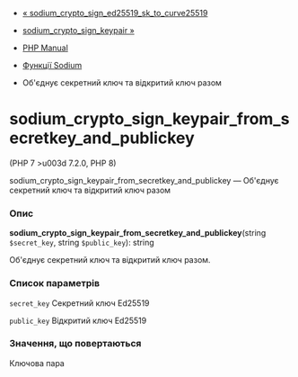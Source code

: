 - [«
sodium_crypto_sign_ed25519_sk_to_curve25519](function.sodium-crypto-sign-ed25519-sk-to-curve25519.md)
- [sodium_crypto_sign_keypair
»](function.sodium-crypto-sign-keypair.md)

- [PHP Manual](index.md)
- [Функції Sodium](ref.sodium.md)
- Об'єднує секретний ключ та відкритий ключ разом

# sodium_crypto_sign_keypair_from_secretkey_and_publickey

(PHP 7 \>u003d 7.2.0, PHP 8)

sodium_crypto_sign_keypair_from_secretkey_and_publickey — Об'єднує
секретний ключ та відкритий ключ разом

### Опис

**sodium_crypto_sign_keypair_from_secretkey_and_publickey**(string
`$secret_key`, string `$public_key`): string

Об'єднує секретний ключ та відкритий ключ разом.

### Список параметрів

`secret_key`
Секретний ключ Ed25519

`public_key`
Відкритий ключ Ed25519

### Значення, що повертаються

Ключова пара

